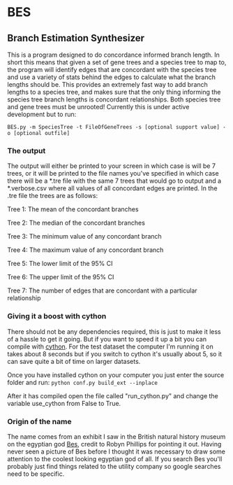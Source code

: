 # BES
## Branch Estimation Synthesizer

This is a program designed to do concordance informed branch length. In short this means that given a set of gene trees and a species tree to map to, the program will identify edges that are concordant with the species tree and use a variety of stats behind the edges to calculate what the branch lengths should be. This provides an extremely fast way to add branch lengths to a species tree, and makes sure that the only thing informing the species tree branch lengths is concordant relationships. Both species tree and gene trees must be unrooted! Currently this is under active development but to run:

```BES.py -m SpeciesTree -t FileOfGeneTrees -s [optional support value] -o [optional outfile]```

### The output

The output will either be printed to your screen in which case is will be 7 trees, or it will be printed to the file names you've specified in which case there will be a \*.tre file with the same 7 trees that would go to output and a \*.verbose.csv where all values of all concordant edges are printed. In the .tre file the trees are as follows:

Tree 1: The mean of the concordant branches

Tree 2: The median of the concordant branches

Tree 3: The minimum value of any concordant branch

Tree 4: The maximum value of any concordant branch

Tree 5: The lower limit of the 95% CI

Tree 6: The upper limit of the 95% CI

Tree 7: The number of edges that are concordant with a particular relationship

### Giving it a boost with cython

There should not be any dependencies required, this is just to make it less of a hassle to get it going. But if you want to speed it up a bit you can compile with [cython](https://cython.org/). For the test dataset the computer I'm running it on takes about 8 seconds but if you switch to cython it's usually about 5, so it can save quite a bit of time on larger datasets.

Once you have installed cython on your computer you just enter the source folder and run: ```python conf.py build_ext --inplace```

After it has compiled open the file called "run_cython.py" and change the variable use_cython from False to True.

### Origin of the name

The name comes from an exhibit I saw in the British natural history museum on the egyptian god [Bes](https://en.wikipedia.org/wiki/Bes), credit to Robyn Phillips for pointing it out. Having never seen a picture of Bes before I thought it was necessary to draw some attention to the coolest looking egyptian god of all. If you search Bes you'll probably just find things related to the utility company so google searches need to be specific.
